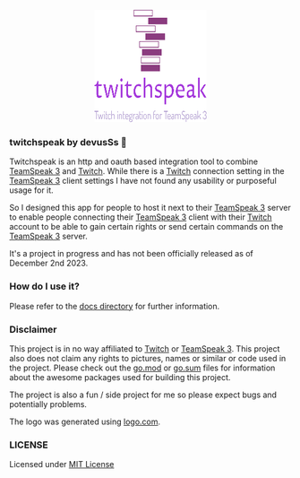 <p align="center">
  <img src="./assets/logo.png" alt="twitchspeak app logo"/>
</p>

### twitchspeak by devusSs 🚀

Twitchspeak is an http and oauth based integration tool to combine [TeamSpeak 3](https://teamspeak.com) and [Twitch](https://twitch.tv). While there is a [Twitch](https://twitch.tv) connection setting in the [TeamSpeak 3](https://teamspeak.com) client settings I have not found any usability or purposeful usage for it.

So I designed this app for people to host it next to their [TeamSpeak 3](https://teamspeak.com) server to enable people connecting their [TeamSpeak 3](https://teamspeak.com) client with their [Twitch](https://twitch.tv) account to be able to gain certain rights or send certain commands on the [TeamSpeak 3](https://teamspeak.com) server.

It's a project in progress and has not been officially released as of December 2nd 2023.

### How do I use it?

Please refer to the [docs directory](./docs/) for further information.

### Disclaimer

This project is in no way affiliated to [Twitch](https://twitch.tv) or [TeamSpeak 3](https://teamspeak.com). This project also does not claim any rights to pictures, names or similar or code used in the project. Please check out the [go.mod](./go.mod) or [go.sum](./go.sum) files for information about the awesome packages used for building this project.

The project is also a fun / side project for me so please expect bugs and potentially problems.

The logo was generated using [logo.com](https://logo.com).

### LICENSE

Licensed under [MIT License](./LICENSE)
